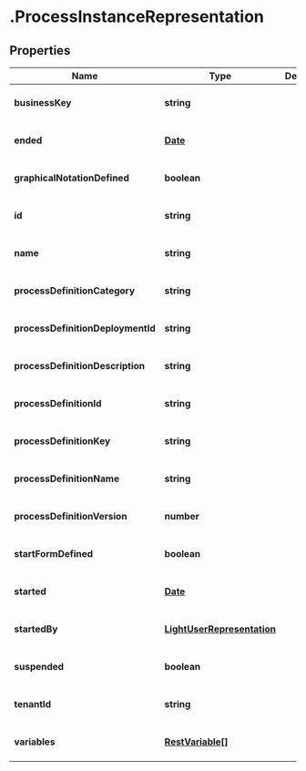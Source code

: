 # .ProcessInstanceRepresentation

## Properties
Name | Type | Description | Notes
------------ | ------------- | ------------- | -------------
**businessKey** | **string** |  | [optional] [default to null]
**ended** | [**Date**](Date.md) |  | [optional] [default to null]
**graphicalNotationDefined** | **boolean** |  | [optional] [default to null]
**id** | **string** |  | [optional] [default to null]
**name** | **string** |  | [optional] [default to null]
**processDefinitionCategory** | **string** |  | [optional] [default to null]
**processDefinitionDeploymentId** | **string** |  | [optional] [default to null]
**processDefinitionDescription** | **string** |  | [optional] [default to null]
**processDefinitionId** | **string** |  | [optional] [default to null]
**processDefinitionKey** | **string** |  | [optional] [default to null]
**processDefinitionName** | **string** |  | [optional] [default to null]
**processDefinitionVersion** | **number** |  | [optional] [default to null]
**startFormDefined** | **boolean** |  | [optional] [default to null]
**started** | [**Date**](Date.md) |  | [optional] [default to null]
**startedBy** | [**LightUserRepresentation**](LightUserRepresentation.md) |  | [optional] [default to null]
**suspended** | **boolean** |  | [optional] [default to null]
**tenantId** | **string** |  | [optional] [default to null]
**variables** | [**RestVariable[]**](RestVariable.md) |  | [optional] [default to null]


